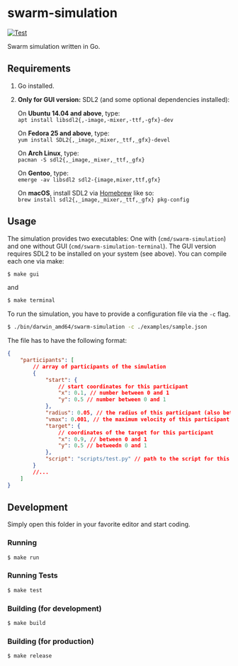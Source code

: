 # swarm-simulation

[![Test](https://github.com/H1ghBre4k3r/swarm-simulation/actions/workflows/test.yml/badge.svg)](https://github.com/H1ghBre4k3r/swarm-simulation/actions/workflows/test.yml)

Swarm simulation written in Go.

## Requirements

1. Go installed.

2. **Only for GUI version:** SDL2 (and some optional dependencies installed):

   On **Ubuntu 14.04 and above**, type:\
   `apt install libsdl2{,-image,-mixer,-ttf,-gfx}-dev`

   On **Fedora 25 and above**, type:\
   `yum install SDL2{,_image,_mixer,_ttf,_gfx}-devel`

   On **Arch Linux**, type:\
   `pacman -S sdl2{,_image,_mixer,_ttf,_gfx}`

   On **Gentoo**, type:\
   `emerge -av libsdl2 sdl2-{image,mixer,ttf,gfx}`

   On **macOS**, install SDL2 via [Homebrew](http://brew.sh) like so:\
   `brew install sdl2{,_image,_mixer,_ttf,_gfx} pkg-config`

## Usage

The simulation provides two executables: One with (`cmd/swarm-simulation`) and one without GUI (`cmd/swarm-simulation-terminal`). The GUI version requires SDL2 to be installed on your system (see above). You can compile each one via make:

```sh
$ make gui
```

and

```sh
$ make terminal
```

To run the simulation, you have to provide a configuration file via the `-c` flag.

```sh
$ ./bin/darwin_amd64/swarm-simulation -c ./examples/sample.json
```

The file has to have the following format:

```json
{
	"participants": [
		// array of participants of the simulation
		{
			"start": {
				// start coordinates for this participant
				"x": 0.1, // number between 0 and 1
				"y": 0.5 // number between 0 and 1
			},
			"radius": 0.05, // the radius of this participant (also between 0 and 1)
			"vmax": 0.001, // the maximum velocity of this participant (between 0 and 1)
			"target": {
				// coordinates of the target for this participant
				"x": 0.9, // between 0 and 1
				"y": 0.5 // betweedn 0 and 1
			},
			"script": "scripts/test.py" // path to the script for this participant, RELATIVE to the location of this configuration file
		}
		//...
	]
}
```

## Development

Simply open this folder in your favorite editor and start coding.

### Running

```sh
$ make run
```

### Running Tests

```sh
$ make test
```

### Building (for development)

```sh
$ make build
```

### Building (for production)

```sh
$ make release
```
